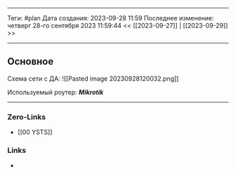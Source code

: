 ___
Теги: #plan 
Дата создания: 2023-09-28 11:59 
Последнее изменение: четверг 28-го сентября 2023 11:59:44
<< [[2023-09-27]] | [[2023-09-29]] >> 
___
## Основное

Схема сети с ДА:
![[Pasted image 20230928120032.png]]

Используемый роутер: ***Mikrotik***

___
### Zero-Links
- [[00 YSTS]]

### Links
- 
